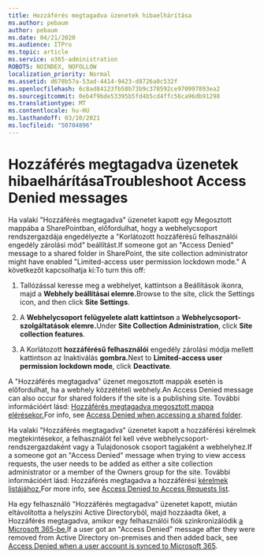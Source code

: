 ```yaml
---
title: Hozzáférés megtagadva üzenetek hibaelhárítása
ms.author: pebaum
author: pebaum
ms.date: 04/21/2020
ms.audience: ITPro
ms.topic: article
ms.service: o365-administration
ROBOTS: NOINDEX, NOFOLLOW
localization_priority: Normal
ms.assetid: d678b57a-53ad-4414-9423-d8726a0c532f
ms.openlocfilehash: 6c8ad84123fb58b73b9c378592ce970997893ea2
ms.sourcegitcommit: 0eb4f9bde53395b5fd4b5cd4ffc56ca96db91298
ms.translationtype: MT
ms.contentlocale: hu-HU
ms.lasthandoff: 03/10/2021
ms.locfileid: "50704896"
---
```

# <a name="troubleshoot-access-denied-messages"></a><span data-ttu-id="59b37-102">Hozzáférés megtagadva üzenetek hibaelhárítása</span><span class="sxs-lookup"><span data-stu-id="59b37-102">Troubleshoot Access Denied messages</span></span>

<span data-ttu-id="59b37-103">Ha valaki "Hozzáférés megtagadva" üzenetet kapott egy Megosztott mappába a SharePointban, előfordulhat, hogy a webhelycsoport rendszergazdája engedélyezte a "Korlátozott hozzáférésű felhasználói engedély zárolási mód" beállítást.</span><span class="sxs-lookup"><span data-stu-id="59b37-103">If someone got an "Access Denied" message to a shared folder in SharePoint, the site collection administrator might have enabled "Limited-access user permission lockdown mode."</span></span> <span data-ttu-id="59b37-104">A következőt kapcsolhatja ki:</span><span class="sxs-lookup"><span data-stu-id="59b37-104">To turn this off:</span></span> 
  
1. <span data-ttu-id="59b37-105">Tallózással keresse meg a webhelyet, kattintson a Beállítások ikonra, majd a **Webhely beállításai elemre.**</span><span class="sxs-lookup"><span data-stu-id="59b37-105">Browse to the site, click the Settings icon, and then click **Site Settings**.</span></span>
    
2. <span data-ttu-id="59b37-106">A **Webhelycsoport felügyelete alatt kattintson** a **Webhelycsoport-szolgáltatások elemre.**</span><span class="sxs-lookup"><span data-stu-id="59b37-106">Under **Site Collection Administration**, click **Site collection features**.</span></span>
    
3. <span data-ttu-id="59b37-107">A Korlátozott **hozzáférésű felhasználói** engedély zárolási módja mellett kattintson az Inaktiválás **gombra.**</span><span class="sxs-lookup"><span data-stu-id="59b37-107">Next to **Limited-access user permission lockdown mode**, click **Deactivate**.</span></span>
    
<span data-ttu-id="59b37-108">A "Hozzáférés megtagadva" üzenet megosztott mappák esetén is előfordulhat, ha a webhely közzétételi webhely.</span><span class="sxs-lookup"><span data-stu-id="59b37-108">An Access Denied message can also occur for shared folders if the site is a publishing site.</span></span> <span data-ttu-id="59b37-109">További információért lásd: [Hozzáférés megtagadva megosztott mappa elérésekor.](https://answers.microsoft.com/windows/forum/windows_7-files/access-denied-to-share-folder/79fae49d-cddf-4845-8ac8-c141884d85fb)</span><span class="sxs-lookup"><span data-stu-id="59b37-109">For info, see [Access Denied when accessing a shared folder](https://answers.microsoft.com/windows/forum/windows_7-files/access-denied-to-share-folder/79fae49d-cddf-4845-8ac8-c141884d85fb).</span></span>
  
<span data-ttu-id="59b37-110">Ha valaki "Hozzáférés megtagadva" üzenetet kapott a hozzáférési kérelmek megtekintésekor, a felhasználót fel kell véve webhelycsoport-rendszergazdaként vagy a Tulajdonosok csoport tagjaként a webhelyhez.</span><span class="sxs-lookup"><span data-stu-id="59b37-110">If a someone got an "Access Denied" message when trying to view access requests, the user needs to be added as either a site collection administrator or a member of the Owners group for the site.</span></span> <span data-ttu-id="59b37-111">További információért lásd: Hozzáférés megtagadva a hozzáférési [kérelmek listájához.](https://go.microsoft.com/fwlink/?linkid=2004220)</span><span class="sxs-lookup"><span data-stu-id="59b37-111">For more info, see [Access Denied to Access Requests list](https://go.microsoft.com/fwlink/?linkid=2004220).</span></span>
  
<span data-ttu-id="59b37-112">Ha egy felhasználó "Hozzáférés megtagadva" üzenetet kapott, miután eltávolította a helyszíni Active Directoryból, majd hozzáadta őket, a Hozzáférés megtagadva, amikor egy felhasználói fiók szinkronizálódik [a Microsoft 365-be.](https://go.microsoft.com/fwlink/?linkid=2004318)</span><span class="sxs-lookup"><span data-stu-id="59b37-112">If a user got an "Access Denied" message after they were removed from Active Directory on-premises and then added back, see [Access Denied when a user account is synced to Microsoft 365](https://go.microsoft.com/fwlink/?linkid=2004318).</span></span>
  

